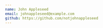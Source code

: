 ```yaml
---
name: John Appleseed
email: johnappleseed@example.com
github: https://github.com/notjohnappleseed
---
```

